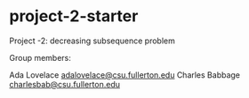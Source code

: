 # project-2-starter
Project -2: decreasing subsequence problem

Group members:

Ada Lovelace adalovelace@csu.fullerton.edu
Charles Babbage charlesbab@csu.fullerton.edu
